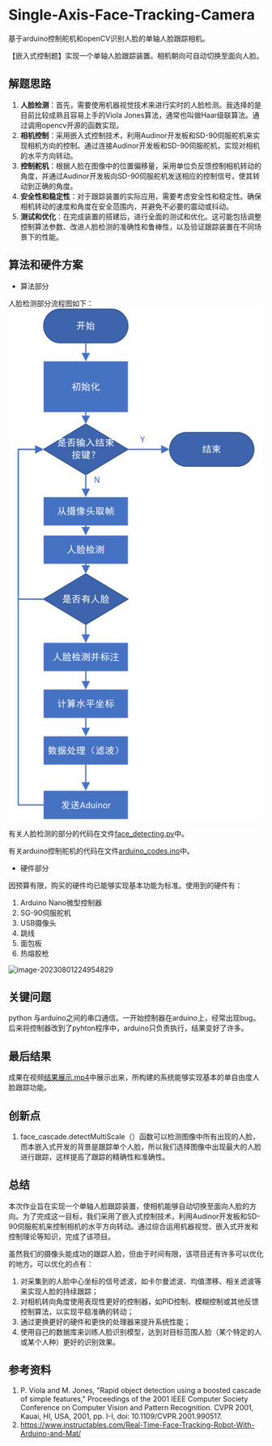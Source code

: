 # Single-Axis-Face-Tracking-Camera

基于arduino控制舵机和openCV识别人脸的单轴人脸跟踪相机。

【嵌入式控制题】实现一个单轴人脸跟踪装置。相机朝向可自动切换至面向人脸。

## 解题思路

1. **人脸检测**：首先，需要使用机器视觉技术来进行实时的人脸检测。我选择的是目前比较成熟且容易上手的Viola Jones算法，通常也叫做Haar级联算法。通过调用opencv开源的函数实现。
2. **相机控制**：采用嵌入式控制技术，利用Audinor开发板和SD-90伺服舵机来实现相机方向的控制。通过连接Audinor开发板和SD-90伺服舵机，实现对相机的水平方向转动。
3. **控制舵机**：根据人脸在图像中的位置偏移量，采用单位负反馈控制相机转动的角度，并通过Audinor开发板向SD-90伺服舵机发送相应的控制信号，使其转动到正确的角度。
4. **安全性和稳定性**：对于跟踪装置的实际应用，需要考虑安全性和稳定性。确保相机转动的速度和角度在安全范围内，并避免不必要的震动或抖动。
5. **测试和优化**：在完成装置的搭建后，进行全面的测试和优化。这可能包括调整控制算法参数、改进人脸检测的准确性和鲁棒性，以及验证跟踪装置在不同场景下的性能。

## 算法和硬件方案

- 算法部分

人脸检测部分流程图如下：
![人懒检测流程图](README.assets/人懒检测流程图.png)

有关人脸检测的部分的代码在文件[face_detecting.py](./face_detecting.py)中。

有关arduino控制舵机的代码在文件[arduino_codes.ino](.\arduino_codes\arduino_codes.ino)中。

- 硬件部分

因预算有限，购买的硬件均已能够实现基本功能为标准。使用到的硬件有：

1. Arduino Nano微型控制器
2. SG-90伺服舵机
3. USB摄像头
4. 跳线
5. 面包板
6. 热熔胶枪

![image-20230801224954829](README.assets/image-20230801224954829.png)

## 关键问题

python 与arduino之间的串口通信。一开始控制器在arduino上，经常出现bug。后来将控制器改到了pyhton程序中，arduino只负责执行，结果变好了许多。

## 最后结果

成果在视频[结果展示.mp4](.\结果展示.mp4)中展示出来，所构建的系统能够实现基本的单自由度人脸跟踪功能。

## 创新点

1. face_cascade.detectMultiScale（）函数可以检测图像中所有出现的人脸，而本嵌入式开发的背景是跟踪单个人脸，所以我们选择图像中出现最大的人脸进行跟踪，这样提高了跟踪的精确性和准确性。

## 总结

本次作业旨在实现一个单轴人脸跟踪装置，使相机能够自动切换至面向人脸的方向。为了完成这一目标，我们采用了嵌入式控制技术，利用Audinor开发板和SD-90伺服舵机来控制相机的水平方向转动。通过综合运用机器视觉、嵌入式开发和控制理论等知识，完成了该项目。

虽然我们的摄像头能成功的跟踪人脸，但由于时间有限，该项目还有许多可以优化的地方。可以优化的点有：

1. 对采集到的人脸中心坐标的信号滤波，如卡尔曼滤波、均值漂移、相关滤波等来实现人脸的持续跟踪；
2. 对相机转向角度使用表现性更好的控制器，如PID控制、模糊控制或其他反馈控制算法，以实现平稳准确的转动；
3. 通过更换更好的硬件和更快的处理器来提升系统性能；
4. 使用自己的数据库来训练人脸识别模型，达到对目标范围人脸（某个特定的人或某个人种）更好的识别效果。

## 参考资料

1. P. Viola and M. Jones, "Rapid object detection using a boosted cascade of simple features," Proceedings of the 2001 IEEE Computer Society Conference on Computer Vision and Pattern Recognition. CVPR 2001, Kauai, HI, USA, 2001, pp. I-I, doi: 10.1109/CVPR.2001.990517.
2. https://www.instructables.com/Real-Time-Face-Tracking-Robot-With-Arduino-and-Mat/